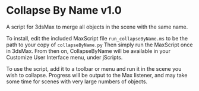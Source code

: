 # Collapse By Name v1.0

A script for 3dsMax to merge all objects in the scene with the same name.

To install, edit the included MaxScript file `run_collapseByName.ms` to be the path to your copy of `collapseByName.py`
Then simply run the MaxScript once in 3dsMax.  From then on, CollapseByName will be available in your
Customize User Interface menu, under jScripts.

To use the script, add it to a toolbar or menu and run it in the scene you wish to collapse.
Progress will be output to the Max listener, and may take some time for scenes with very large
numbers of objects.